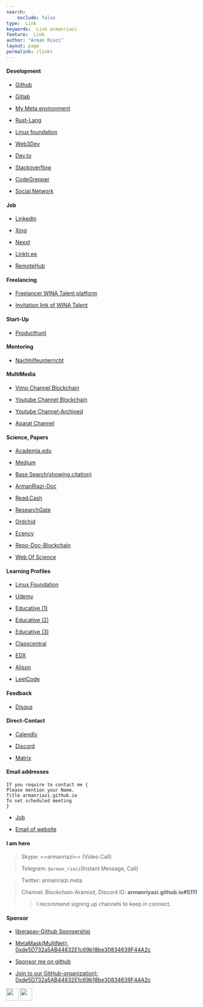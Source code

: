 ```yaml
---
search:
    exclude: false
type:  Link
keywords:  Link armanriazi
feature:  Link
author: "Arman Riazi"
layout: page
permalink: /links
---
```



#### Development

* [Github](http://github.com/armanriazi)

* [Gitlab](http://gitlab.com/gitlabarmanriazi)

* [My Meta environment](https://oncyber.io/@armanriazi)

* [Rust-Lang](https://users.rust-lang.org/u/armanriazi)

* [Linux foundation](https://identity.linuxfoundation.org/users/armanriazi)

* [Web3Dev](https://www.web3dev.com.br/armanriazi)

* [Dev.to](https://dev.to/@armanriazi)

* [Stackoverflow](https://stackoverflow.com/users/2095704/arman-riazi)

* [CodeGrepper](https://www.codegrepper.com/profile/arman)

* [Social.Network](https://social.network/accounts/3qHDkhut4vn1ELsd89zVFFeVfFUmsXaonH4xAEwukUxYNuUP)


#### Job

* [Linkedin](https://www.linkedin.com/in/arman-riazi)

* [Xing](https://www.xing.com/profile/Arman_Riazi)

* [Nexxt](https://www.nexxt.com/p/armanriazi)

* [Linktr.ee](https://linktr.ee/armanriazi)

* [RemoteHub](https://www.remotehub.com/armanriazi)

#### Freelancing

* [Freelancer WINA Talent platform](https://www.winatalent.com/cv/4de0a68d-3e79-4410-957f-b10b15e1956b)

* [Invitation link of WINA Talent](winatalent.com/auth/client/sign-up/4de0a68d-3e79-4410-957f-b10b15e1956b)
  
#### Start-Up

* [Producthunt](https://www.producthunt.com/@armanriazi)

#### Mentoring

* [Nachhilfeunterricht](https://www.nachhilfeunterricht.de/bewertung/arman-riazi)
  
#### MultiMedia

* [Vimo Channel Blockchain](https://vimeo.com/user210919767)

* [Youtube Channel Blockchain](https://www.youtube.com/channel/UC4DbYxk3q_6MPNNpHa-C7ag)

* [Youtube Channel-Archived](https://cutt.ly/pyKrYMh)

* [Aparat Channel](https://aparat.ir/armanriazi)

#### Science, Papers

* [Academia.edu](https://independent.academia.edu/riaziarman)
  
* [Medium](https://armanriazi-github-io.medium.com)

* [Base Search(showing citation)](https://www.base-search.net/Search/Results?q=aut:%22Arman%20Riazi%22)

* [ArmanRiazi-Doc](https://github.com/armanriazi/Documents)

* [Read.Cash](https://read.cash/@arman-riazi-science)

* [ResearchGate](https://www.researchgate.net/profile/Arman_Riazi2)

* [Ordchid](https://orcid.org/0000-0003-3729-6290)

* [Ecency](https://ecency.com/@arman-riazi)

* [Repo-Doc-Blockchain](https://github.com/armanriazi/Doc-Blockchain)

* [Web Of Science](https://www.webofscience.com/wos/author/record/HMD-2276-2023)


#### Learning Profiles


* [Linux Foundation](https://openprofile.dev/profile/armanriazi.github.io)

* [Udemy](https://www.udemy.com/user/arman-1214/)

* [Educative (1)](https://www.educative.io/profile/view/5215295720652800)

* [Educative (2)](https://www.educative.io/profile/view/5893384638169088)

* [Educative (3)](https://www.educative.io/profile/view/5483852580782080)

* [Classcentral](https://www.classcentral.com/u/3962236)

* [EDX](https://profile.edx.org/u/armanriazi_uni)

* [Alison](https://alison.com/profile/public/28845085)

* [LeetCode](https://leetcode.com/armanriazi)


<!-- 
* [Triplebyte-prev-website-archived2023march](https://triplebyte.com/tb/arman-riazi-h4icoca)
-->

<!-- 
#### Personal WebSite(Archived)
  
> [Arazhit](http://arazhit.webredirect.org)

> [Aramisit](http://aramisit.theworkpc.com)

> [ArmanRiazi](https://armanriazi.ir)
-->

#### Feedback

* [Disqus](https://armanriyazi-github-io.disqus.com)

#### Direct-Contact

* [Calendly](https://calendly.com/armanriyazi-github-io/15min)

* [Discord](https://discord.com/users/armanriyazi.github.io#5111)

* [Matrix](https://matrix.to/#/@armanriyazi.github.io:matrix.org)


#### Email addresses

```
If you require to contact me {
Please mention your Name.
Title armanriazi.github.io
To set scheduled meeting
}
```

* [Job](mailto:arman2job@gmail.com)

* [Email of website](mailto:armanriazi.github.io@gmail.com)

<!-- [Scholar](mailto:arman2riazi@sco.iaun.ac.ir) -->


#### I am here

> Skype: ==armanriazi== (Video Call)

> Telegram: `@arman_riazi`(Instant Message, Call)

> Twitter: armanriazi.meta

> Channel: Blockchain-Aramisit, Discord ID: **armanriyazi.github.io#5111**

>> I recommend signing up channels to keep in connect.


#### Sponsor

* [liberapay-Github Sponsership](https://liberapay.com/armanriazi)

>

* [MetaMask(MultiNet): 0xde5D732a5AB44832E1c69b18be30834639F44A2c](https://armanriazi.github.io/)

>

* [Sponsor me on github](https://github.com/sponsors/armanriazi)

>

* [Join to our GitHub-organization): 0xde5D732a5AB44832E1c69b18be30834639F44A2c](https://github.com/21Crickets)

>

<p align="left"> <a href="https://www.github.com/armanriazi" target="_blank" rel="noreferrer">
<img src="https://cdn-icons-png.flaticon.com/512/1051/1051326.png" width="32" height="32" /></a> <a href="https://www.linkedin.com/in/armanriazi/" target="_blank" rel="noreferrer"><img src="https://cdn-icons-png.flaticon.com/512/2111/2111532.png" width="32" height="32" /></a></p>



